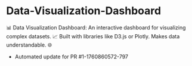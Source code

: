 # Data-Visualization-Dashboard
📊 Data Visualization Dashboard: An interactive dashboard for visualizing complex datasets. 📈 Built with libraries like D3.js or Plotly. Makes data understandable. 🌐


- Automated update for PR #1-1760860572-797